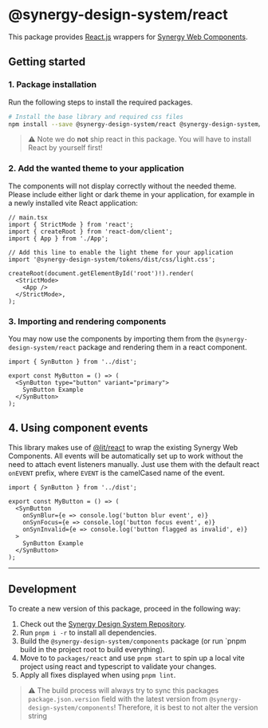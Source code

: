 # @synergy-design-system/react

This package provides [React.js](https://react.dev/) wrappers for [Synergy Web Components](https://github.com/SickDesignSystem/synergy/tree/main/packages/components).

## Getting started

### 1. Package installation

Run the following steps to install the required packages.

```bash
# Install the base library and required css files
npm install --save @synergy-design-system/react @synergy-design-system/tokens
```

> ⚠️ Note we do **not** ship react in this package.
> You will have to install React by yourself first!

### 2. Add the wanted theme to your application

The components will not display correctly without the needed theme. Please include either light or dark theme in your application, for example in a newly installed vite React application:

```tsx
// main.tsx
import { StrictMode } from 'react';
import { createRoot } from 'react-dom/client';
import { App } from './App';

// Add this line to enable the light theme for your application
import '@synergy-design-system/tokens/dist/css/light.css';

createRoot(document.getElementById('root')!).render(
  <StrictMode>
    <App />
  </StrictMode>,
);
```

### 3. Importing and rendering components

You may now use the components by importing them from the `@synergy-design-system/react` package and rendering them in a react component.

```tsx
import { SynButton } from '../dist';

export const MyButton = () => (
  <SynButton type="button" variant="primary">
    SynButton Example
  </SynButton>
);
```

## 4. Using component events

This library makes use of [@lit/react](https://lit.dev/docs/frameworks/react/) to wrap the existing Synergy Web Components.
All events will be automatically set up to work without the need to attach event listeners manually.
Just use them with the default react `onEVENT` prefix, where `EVENT` is the camelCased name of the event.

```tsx
import { SynButton } from '../dist';

export const MyButton = () => (
  <SynButton
    onSynBlur={e => console.log('button blur event', e)}
    onSynFocus={e => console.log('button focus event', e)}
    onSynInvalid={e => console.log('button flagged as invalid', e)}
  >
    SynButton Example
  </SynButton>
);
```

---

## Development

To create a new version of this package, proceed in the following way:

1. Check out the [Synergy Design System Repository](https://github.com/SickDesignSystem/synergy).
2. Run `pnpm i -r` to install all dependencies.
3. Build the `@synergy-design-system/components` package (or run `pnpm build in the project root to build everything).
4. Move to to `packages/react` and use `pnpm start` to spin up a local vite project using react and typescript to validate your changes.
5. Apply all fixes displayed when using `pnpm lint`.

> ⚠️ The build process will always try to sync this packages `package.json.version` field with the latest version from `@synergy-design-system/components`!
> Therefore, it is best to not alter the version string
